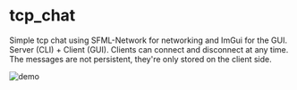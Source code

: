 # tcp_chat
Simple tcp chat using SFML-Network for networking and ImGui for the GUI. Server (CLI) + Client (GUI). Clients can connect and disconnect at any time. The messages are not persistent, they're only stored on the client side.


![demo](https://user-images.githubusercontent.com/91616580/191464408-367972ca-ad21-4f44-b026-ec6065b3eb70.gif)

